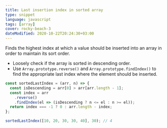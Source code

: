 ```yaml
---
title: Last insertion index in sorted array
type: snippet
language: javascript
tags: [array]
cover: rocky-beach-3
dateModified: 2020-10-22T20:24:30+03:00
---
```


Finds the highest index at which a value should be inserted into an array in order to maintain its sort order.

- Loosely check if the array is sorted in descending order.
- Use `Array.prototype.reverse()` and `Array.prototype.findIndex()` to find the appropriate last index where the element should be inserted.

```js
const sortedLastIndex = (arr, n) => {
  const isDescending = arr[0] > arr[arr.length - 1];
  const index = arr
    .reverse()
    .findIndex(el => (isDescending ? n <= el : n >= el));
  return index === -1 ? 0 : arr.length - index;
};
```

```js
sortedLastIndex([10, 20, 30, 30, 40], 30); // 4
```

